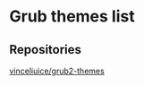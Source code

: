 # Grub themes list
## Repositories
[vinceliuice/grub2-themes](https://github.com/vinceliuice/grub2-themes)

